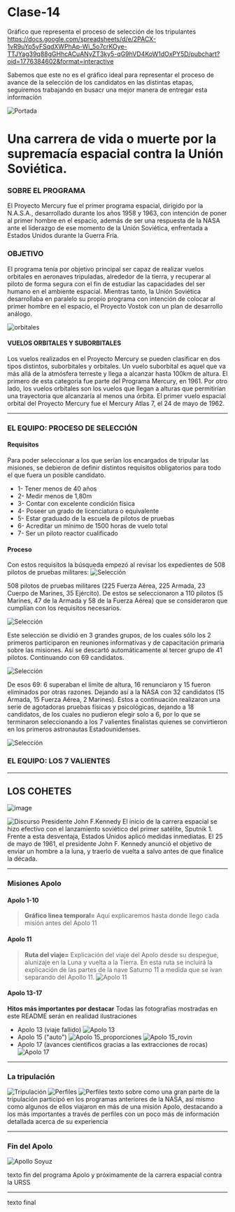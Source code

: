 # Clase-14

Gráfico que representa el proceso de selección de los tripulantes
https://docs.google.com/spreadsheets/d/e/2PACX-1vR9uYp5yFSqdXWPhAp-Wi_5o7crKOye-TTJYag39q88gGHhcACuANyZT3ky5-qG9hVD4KoW1dOxPY5D/pubchart?oid=1776384602&format=interactive

Sabemos que este no es el gráfico ideal para representar el proceso de avance de la selección de los candidatos en las distintas etapas, seguiremos trabajando en busacr una mejor manera de entregar esta información

![Portada](https://github.com/ProyectoMercury/Clase-14/blob/main/img/portada.jpg?raw=true)
# Una carrera de vida o muerte por la supremacía espacial contra la Unión Soviética.
 

### SOBRE EL PROGRAMA

El Proyecto Mercury fue el primer programa espacial, dirigido por la N.A.S.A., desarrollado durante los años 1958 y 1963, con intención de poner al primer hombre en el espacio, además de ser una respuesta de la NASA ante el liderazgo de ese momento de la Unión Soviética, enfrentada a Estados Unidos durante la Guerra Fría. 

### OBJETIVO

El programa tenía por objetivo principal ser capaz de realizar vuelos orbitales en aeronaves tripuladas, alrededor de la tierra, y recuperar al piloto de forma segura con el fin de estudiar las capacidades del ser humano en el ambiente espacial. 
Mientras tanto, la Unión Soviética desarrollaba en paralelo su propio programa con intención de colocar al primer hombre en el espacio, el Proyecto Vostok con un plan de desarrollo análogo.

![orbitales](https://github.com/ProyectoMercury/Clase-14/blob/main/img/orbital.jpg?raw=true)
#### VUELOS ORBITALES Y SUBORBITALES

Los vuelos realizados en el Proyecto Mercury se pueden clasificar en dos tipos distintos, suborbitales y orbitales.
Un vuelo suborbital es aquel que va más allá de la atmósfera terreste y llega a alcanzar hasta 100km de altura. El primero de esta categoría fue parte del Programa Mercury, en 1961. Por otro lado, los vuelos orbitales son los vuelos que  llegan a alturas que permitirían una trayectoria que alcanzaría al menos una órbita. El primer vuelo espacial orbital del Proyecto Mercury fue el Mercury Atlas 7, el 24 de mayo de 1962.


---
### EL EQUIPO: PROCESO DE SELECCIÓN
#### Requisitos

Para poder seleccionar a los que serían los encargados de tripular las misiones, se debieron de definir distintos requisitos obligatorios para todo el que fuera un posible candidato.
- 1- Tener menos de 40 años
- 2- Medir menos de 1,80m
- 3- Contar con excelente condición física
- 4- Poseer un grado de licenciatura o equivalente
- 5- Estar graduado de la escuela de pilotos de pruebas
- 6- Acreditar un mínimo de 1500 horas de vuelo total
- 7- Ser un piloto reactor cualificado

#### Proceso

Con estos requisitos la búsqueda empezó al revisar los expedientes de 508 pilotos de pruebas militares:
![Selección](https://github.com/ProyectoMercury/Clase-14/blob/main/svg/seleccion1.svg?raw=true)

508 pilotos de pruebas militares (225 Fuerza Aérea, 225 Armada, 23 Cuerpo de Marines, 35 Ejército).
De estos se seleccionaron a 110 pilotos  (5 Marines, 47 de la Armada y 58 de la Fuerza Aérea) que se consideraron que cumplían con los requisitos necesarios. 

![Selección](https://github.com/ProyectoMercury/Clase-14/blob/main/svg/seleccion2.svg?raw=true)

Este selección se dividió en 3 grandes grupos, de los cuales sólo los 2 primeros participaron en reuniones informativas y de capacitación primaria sobre las misiones. Así se descartó automáticamente al tercer grupo de 41 pilotos. Continuando con 69 candidatos.

![Selección](https://github.com/ProyectoMercury/Clase-14/blob/main/svg/seleccion3.svg?raw=true)

De esos 69: 6 superaban el límite de altura, 16 renunciaron y 15 fueron eliminados por otras razones. Dejando así a la NASA con 32 candidatos (15 Armada, 15 Fuerza Aérea, 2 Marines). Estos a continuación realizaron una serie de agotadoras pruebas físicas y psicológicas, dejando a 18 candidatos, de los cuales no pudieron elegir solo a 6, por lo que se terminaron seleccionando a los 7 valientes finalistas quienes se convirtieron en los primeros astronautas Estadounidenses.

![Selección](https://github.com/ProyectoMercury/Clase-14/blob/main/svg/seleccion4.svg?raw=true)


### EL EQUIPO: LOS 7 VALIENTES




--- 

## LOS COHETES

![image](https://user-images.githubusercontent.com/111382126/197552233-255123ac-d9c6-4b7f-8539-aa7cac3fa9a8.png)

![Discurso Presidente John F.Kennedy](https://github.com/Programa-Apolo/clase-14/blob/main/img/Kennedy.jpg?raw=true)
El inicio de la carrera espacial se hizo efectivo con el lanzamiento soviético del primer satélite, Sputnik 1. Frente a esta desventaja, Estados Unidos aplicó medidas inmediatas. El 25 de mayo de 1961, el presidente John F. Kennedy anunció el objetivo de enviar un hombre a la luna, y traerlo de vuelta a salvo antes de que finalice la década.

---


### Misiones Apolo
#### Apolo 1-10
>**Gráfico linea temporal=** Aquí explicaremos hasta donde llego cada misión antes del Apolo 11


#### Apolo 11
>**Ruta del viaje=** Explicación del viaje del Apolo desde su despegue, alunizaje en la Luna y vuelta a la Tierra. En esta ruta se incluirá la explicación de las partes de la nave Saturno 11 a medida que se ivan separando del Apollo 11.
![Apolo 11](https://raw.githubusercontent.com/Programa-Apolo/clase-14/main/img/Ruta-01.jpg)


#### Apolo 13-17
**Hitos más importantes por destacar**
Todas las fotografías mostradas en este README serán en realidad ilustraciones

- Apolo 13 (viaje fallido)
![Apolo 13](https://github.com/Programa-Apolo/clase-14/blob/main/img/Apolo%2013.jpeg?raw=true)
- Apolo 15 ("auto")
![Apolo 15_proporciones](https://raw.githubusercontent.com/Programa-Apolo/clase-14/5ef65aa44761b30f93764e798389a3199da55556/svg/proporcion%20rovin%202.svg)
![Apolo 15_rovin](https://raw.githubusercontent.com/Programa-Apolo/clase-14/5ef65aa44761b30f93764e798389a3199da55556/svg/rover.svg)
- Apolo 17 (avances cientificos gracias a las extracciones de rocas)
![Apolo 17](https://github.com/Programa-Apolo/clase-14/blob/main/img/Piedras.jpeg?raw=true)

---


### La tripulación
![Tripulación](https://raw.githubusercontent.com/Programa-Apolo/clase-14/99dce36fa2a3efff3b9642ffad4a75205d23e41c/svg/Tripulacion_cantidad.svg)
![Perfiles](https://github.com/Programa-Apolo/clase-14/blob/main/img/perfiles.jpg?raw=true)
![Perfiles](https://raw.githubusercontent.com/Programa-Apolo/clase-14/e093cd07e0dc1b5b88f0fe1b1fc268a479cbeb3d/svg/P1.svg)
texto sobre como una gran parte de la tripulación participó en los programas anteriores de la NASA, así mismo como algunos de ellos viajaron en más de una misión Apolo, destacando a los más importantes a través de perfiles con un poco más de información detallada acerca de su experiencia


---


### Fin del Apolo
![Apollo Soyuz](https://github.com/Programa-Apolo/clase-14/blob/main/img/soyuz.jpg?raw=true)

texto fin del programa Apolo y próximamente de la carrera espacial contra la URSS


---

texto final

